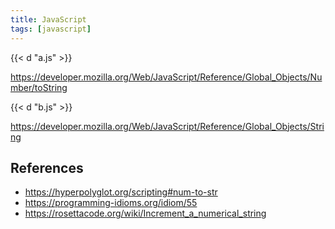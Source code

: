 ```yaml
---
title: JavaScript
tags: [javascript]
---
```


{{< d "a.js" >}}

<https://developer.mozilla.org/Web/JavaScript/Reference/Global_Objects/Number/toString>

{{< d "b.js" >}}

<https://developer.mozilla.org/Web/JavaScript/Reference/Global_Objects/String>

## References

- <https://hyperpolyglot.org/scripting#num-to-str>
- <https://programming-idioms.org/idiom/55>
- <https://rosettacode.org/wiki/Increment_a_numerical_string>
